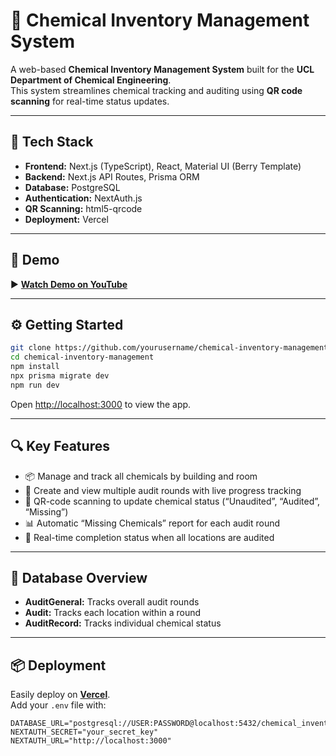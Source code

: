 # 🧪 Chemical Inventory Management System

A web-based **Chemical Inventory Management System** built for the **UCL Department of Chemical Engineering**.  
This system streamlines chemical tracking and auditing using **QR code scanning** for real-time status updates.

---

## 🚀 Tech Stack
- **Frontend:** Next.js (TypeScript), React, Material UI (Berry Template)  
- **Backend:** Next.js API Routes, Prisma ORM  
- **Database:** PostgreSQL  
- **Authentication:** NextAuth.js  
- **QR Scanning:** html5-qrcode  
- **Deployment:** Vercel  

---

## 🎥 Demo
▶️ **[Watch Demo on YouTube](https://www.youtube.com/watch?v=20oQAGGudqc)**  

---

## ⚙️ Getting Started

```bash
git clone https://github.com/yourusername/chemical-inventory-management.git
cd chemical-inventory-management
npm install
npx prisma migrate dev
npm run dev
```

Open [http://localhost:3000](http://localhost:3000) to view the app.

---

## 🔍 Key Features
- 📦 Manage and track all chemicals by building and room  
- 🧾 Create and view multiple audit rounds with live progress tracking  
- 📍 QR-code scanning to update chemical status (“Unaudited”, “Audited”, “Missing”)  
- 📊 Automatic “Missing Chemicals” report for each audit round  
- 🏁 Real-time completion status when all locations are audited  

---

## 🧱 Database Overview
- **AuditGeneral:** Tracks overall audit rounds  
- **Audit:** Tracks each location within a round  
- **AuditRecord:** Tracks individual chemical status  

---

## 📦 Deployment
Easily deploy on **[Vercel](https://vercel.com/)**.  
Add your `.env` file with:
```env
DATABASE_URL="postgresql://USER:PASSWORD@localhost:5432/chemical_inventory"
NEXTAUTH_SECRET="your_secret_key"
NEXTAUTH_URL="http://localhost:3000"
```

